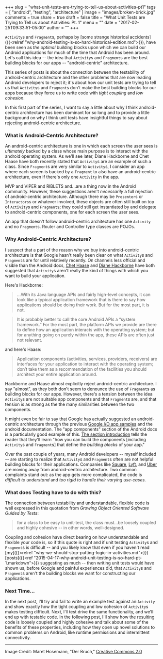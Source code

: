 +++
slug = "what-unit-tests-are-trying-to-tell-us-about-activities-pt1"
tags = [
  "android",
  "testing",
  "architecture"
]
image = "images/broken-brick.jpg"
comments = true
share = true
draft = false
title = "What Unit Tests are Trying to Tell us about Activities: Pt. 1"
menu = ""
date = "2017-02-25T09:33:51-05:00"
author = ""
+++


`Activity`s and `Fragment`s, perhaps by [some strange historical accidents]({{<relref "why-android-testing-is-so-hard-historical-edition.md">}}), have been seen as *the optimal* building blocks upon which we can build our Android applications for much of the time that Android has been around. Let's call this idea -- the idea that `Activity`s and `Fragment`s are the best building blocks for our apps -- "android-centric" architecture.

This series of posts is about the connection between the testability of android-centric architecture and the other problems that are now leading Android developers to reject it; it's about how our unit tests are trying to tell us that `Activity`s and `Fragment`s don't make the best building blocks for our apps because they force us to write code with *tight coupling* and *low cohesion*.

In this first part of the series, I want to say a little about why I think android-centric architecture has been dominant for so long and to provide a little background on why I think unit tests have insightful things to say about rejecting android-centric architecture.

### What is Android-Centric Architecture?

An android-centric architecture is one in which each screen the user sees is *ultimately* backed by a class whose main purpose is to interact with the android operating system. As we'll see later, Diane Hackborne and Chet Haase have both recently stated that `Activity`s are an example of such a class. Since `Fragment`s are very similar to `Activity`s, I consider an app where each screen is backed by a `Fragment` to also have an android-centric architecture, even if there's only one `Activity` in the app.

MVP and VIPER and RIBLETS and...are a thing now in the Android community. However, these suggestions aren't *necessarily* a full rejection of android-centric architecture. Although there may be `Presenter`s or `Interactors`s or whatever involved, these objects are often still built on top of `Activity`s and `Fragment`s; they could still get instantiated by and delegate to android-centric components, one for each screen the user sees.

An app that doesn't follow android-centric architecture has one `Activity` and no `Fragment`s. Router and Controller type classes are POJOs.

### Why Android-Centric Architecture?

I suspect that a part of the reason why we buy into android-centric architecture is that Google hasn't really been clear on what `Activity`s and `Fragment`s are for until relatively recently. On channels less official and visible than the Android docs, [Chet Haase](https://medium.com/google-developers/developing-for-android-vii-the-rules-framework-concerns-d0210e52eee3#.1o25pxfat) and [Diane Hackborne](https://plus.google.com/+DianneHackborn/posts/FXCCYxepsDU) have both suggested that `Activity`s aren't really the kind of things with which you want to build your application.

Here's Hackborne:

>…With its Java language APIs and fairly high-level concepts, it can look like a typical application framework that is there to say how applications should be doing their work. But for the most part, it is not.

>It is probably better to call the core Android APIs a “system framework.” For the most part, the platform APIs we provide are there to define how an application interacts with the operating system; but for anything going on purely within the app, these APIs are often just not relevant.

and here's Haase:

>Application components (activities, services, providers, receivers) are interfaces for your application to interact with the operating system; don’t take them as a recommendation of the facilities you should architect your entire application around.

Hackborne and Haase almost explicitly reject android-centric architecture. I say "almost", as they both don't seem to denounce the use of `Fragment`s as building blocks for our apps. However, there's a tension between the idea `Activity`s are not suitable app components and that `Fragment`s are, and that tension is as strong as the the many similarities between the two components.

It might even be fair to say that Google has actually suggested an android-centric architecture through the previous [Google I/O app samples](https://github.com/google/iosched) and the android documentation. The "app components" section of the Android docs is a particularly good example of this. [The section introduction](https://developer.android.com/guide/components/index.html) tells the reader that they'll learn "how you can build the components [including `Activity`s and `Fragment`s] that define the *building blocks* of your app."

Over the past couple of years, many Android developers -- myself included -- are starting to realize that `Activity`s and `Fragment`s often are not helpful building blocks for their applications. Companies like [Square](https://medium.com/square-corner-blog/advocating-against-android-fragments-81fd0b462c97), [Lyft](https://eng.lyft.com/building-single-activity-apps-using-scoop-763d4271b41#.mshtjz99n), and [Uber](https://eng.uber.com/new-rider-app/) are moving away from android-centric architecture. Two common complaints stand out: as the app gets more complicated, the code is *difficult to understand* and *too rigid to handle their varying use-cases.*

### What does Testing have to do with this?

The connection between testability and understandable, flexible code is well expressed in this quotation from *Growing Object Oriented Software Guided by Tests*:

> for a class to be easy to unit-test, the class must…be loosely coupled and highly cohesive -- in other words, well-designed.

Coupling and cohesion have direct bearing on how understandable and flexible your code is, so if this quote is right and if unit testing `Activity`s and `Fragment`s is difficult -- and you likely know that even if you haven't read [my]({{<relref "why-we-should-stop-putting-logic-in-activities.md">}}) [posts]({{<ref "2015-04-17-why-android-unit-testing-is-so-hard-pt-1.markdown">}}) suggesting as much -- then writing unit tests would have shown us, before Google and painful experiences did, that `Activity`s and `Fragment`s aren't the building blocks we want for constructing our applications.

### Next Time...

In the next post, I'll try and fail to write an example test against an `Activity` and show exactly how the tight coupling and low cohesion of `Activity`s makes testing difficult. Next, I'll test drive the same functionality, and we'll end up with testable code. In the following post, I'll show how the resulting code is loosely coupled and highly cohesive and talk about some of the benefits of these properties, including how they open up novel solutions to common problems on Android, like runtime permissions and intermittent connectivity.

<!-- Misko Hevery quote -->

<!-- Joshua Block quote -->

---

Image Credit: Maret Hosemann, "Der Bruch," [Creative Commons 2.0](https://creativecommons.org/licenses/by/2.0/legalcode)
